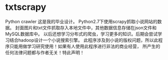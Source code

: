 # txtscrapy
Python crawler
这是我的毕业设计。
Python2.7下使用scrapy抓取小说网站的数据。
封面图片和txt文件抓取存入本地文件中，其他数据信息存储在json文件和MySQL数据库中。
以后还想学习分布式的爬虫，学习更多的知识。后期会尝试学习结合hadoop设计一个小说搜索引擎。
此程序涉及到小说的版权问题，所以此程序只能用做学习研究使用！如果有人使用此程序进行非法的商业经营，
所产生的任何法律问题都与作者无关！特此声明！
